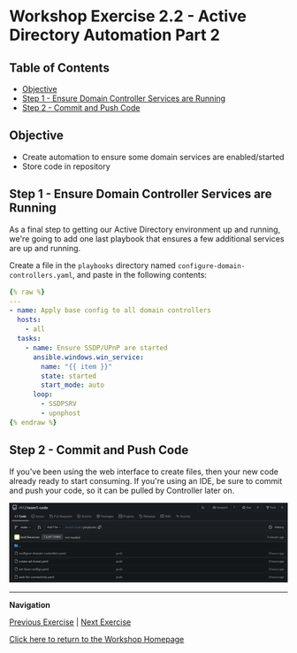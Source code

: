 # Workshop Exercise 2.2 - Active Directory Automation Part 2

## Table of Contents

* [Objective](#objective)
* [Step 1 - Ensure Domain Controller Services are Running](#step-1---ensure-domain-controller-services-are-running)
* [Step 2 - Commit and Push Code](#step-2---commit-and-push-code)

## Objective

* Create automation to ensure some domain services are enabled/started
* Store code in repository

## Step 1 - Ensure Domain Controller Services are Running
As a final step to getting our Active Directory environment up and running, we're going to add one last playbook that ensures a few additional services are up and running.

Create a file in the `playbooks` directory named `configure-domain-controllers.yaml`, and paste in the following contents:
```yaml
{% raw %}
---
- name: Apply base config to all domain controllers
  hosts:
    - all
  tasks:
    - name: Ensure SSDP/UPnP are started
      ansible.windows.win_service:
        name: "{{ item }}"
        state: started
        start_mode: auto
      loop:
        - SSDPSRV
        - upnphost
{% endraw %}
```

## Step 2 - Commit and Push Code
If you've been using the web interface to create files, then your new code already ready to start consuming. If you're using an IDE, be sure to commit and push your code, so it can be pulled by Controller later on.

![Active Directory Playbooks](../images/active-directory-playbooks.png)

---
**Navigation**

[Previous Exercise](../2.1-ad-automation-part-1/) | [Next Exercise](../3.1-controller-as-code/)

[Click here to return to the Workshop Homepage](../../README.md)
